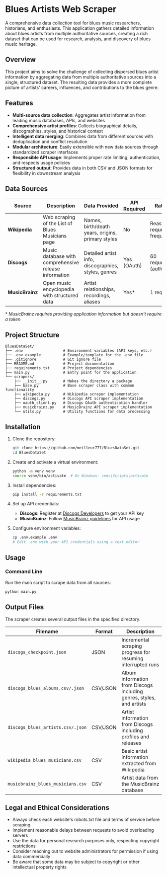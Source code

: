 # Blues Artists Web Scraper

A comprehensive data collection tool for blues music researchers, historians, and enthusiasts. This application gathers detailed information about blues artists from multiple authoritative sources, creating a rich dataset that can be used for research, analysis, and discovery of blues music heritage.

## Overview

This project aims to solve the challenge of collecting dispersed blues artist information by aggregating data from multiple authoritative sources into a single, structured dataset. The resulting data provides a more complete picture of artists' careers, influences, and contributions to the blues genre.

## Features

- **Multi-source data collection**: Aggregates artist information from leading music databases, APIs, and websites
- **Comprehensive artist profiles**: Collects biographical details, discographies, styles, and historical context
- **Intelligent data merging**: Combines data from different sources with deduplication and conflict resolution
- **Modular architecture**: Easily extensible with new data sources through standardized scraper interfaces
- **Responsible API usage**: Implements proper rate limiting, authentication, and respects usage policies
- **Structured output**: Provides data in both CSV and JSON formats for flexibility in downstream analysis

## Data Sources

| Source | Description | Data Provided | API Required | Rate Limits |
|--------|-------------|---------------|--------------|-------------|
| **Wikipedia** | Web scraping of the List of Blues Musicians page | Names, birth/death years, origins, primary styles | No | Reasonable request frequency |
| **Discogs** | Music database with comprehensive release information | Detailed artist info, discographies, styles, genres | Yes (OAuth) | 60 requests/min (authenticated) |
| **MusicBrainz** | Open music encyclopedia with structured data | Artist relationships, recordings, aliases | Yes* | 1 request/sec |

\* *MusicBrainz requires providing application information but doesn't require a token*

## Project Structure

```
BluesDataSet/
├── .env                  # Environment variables (API keys, etc.)
├── .env.example          # Example/template for the .env file
├── .gitignore            # Git ignore file
├── README.md             # Project documentation
├── requirements.txt      # Project dependencies
├── main.py               # Entry point for the application
└── scrapers/
    ├── __init__.py       # Makes the directory a package
    ├── base.py           # Base scraper class with common functionality
    ├── wikipedia.py      # Wikipedia scraper implementation
    ├── discogs.py        # Discogs API scraper implementation
    ├── oauth_client.py   # Discogs OAuth authentication handler
    ├── musicbrainz.py    # MusicBrainz API scraper implementation
    └── utils.py          # Utility functions for data processing
```

## Installation

1. Clone the repository:
   ```bash
   git clone https://github.com/meilleur777/BluesDataSet.git
   cd BluesDataSet
   ```

2. Create and activate a virtual environment:
   ```bash
   python -m venv venv
   source venv/bin/activate  # On Windows: venv\Scripts\activate
   ```

3. Install dependencies:
   ```bash
   pip install -r requirements.txt
   ```

4. Set up API credentials:
   - **Discogs**: Register at [Discogs Developers](https://www.discogs.com/settings/developers) to get your API key
   - **MusicBrainz**: Follow [MusicBrainz guidelines](https://musicbrainz.org/doc/MusicBrainz_API/Rate_Limiting) for API usage

5. Configure environment variables:
   ```bash
   cp .env.example .env
   # Edit .env with your API credentials using a text editor
   ```

## Usage

### Command Line

Run the main script to scrape data from all sources:

```bash
python main.py
```

## Output Files

The scraper creates several output files in the specified directory:

| Filename | Format | Description |
|----------|--------|-------------|
| `discogs_checkpoint.json` | JSON | Incremental scraping progress for resuming interrupted runs |
| `discogs_blues_albums.csv/.json` | CSV/JSON | Album information from Discogs including genres, styles, and artists |
| `discogs_blues_artists.csv/.json` | CSV/JSON | Artist information from Discogs including profiles and releases |
| `wikipedia_blues_musicians.csv` | CSV | Basic artist information extracted from Wikipedia |
| `musicbrainz_blues_musicians.csv` | CSV | Artist data from the MusicBrainz database |

## Legal and Ethical Considerations

- Always check each website's robots.txt file and terms of service before scraping
- Implement reasonable delays between requests to avoid overloading servers
- Use the data for personal research purposes only, respecting copyright restrictions
- Consider reaching out to website administrators for permission if using data commercially
- Be aware that some data may be subject to copyright or other intellectual property rights
